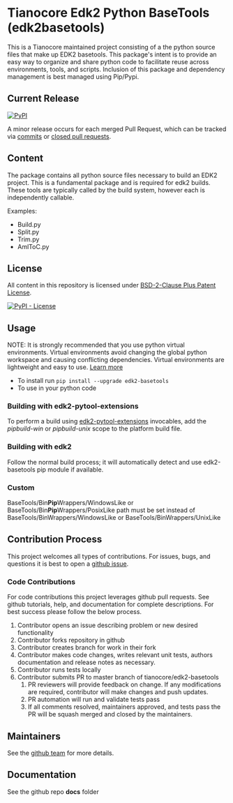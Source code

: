 # Tianocore Edk2 Python BaseTools (edk2basetools)

This is a Tianocore maintained project consisting of a the python source files that make up EDK2 basetools. This package's intent is to provide an easy way to organize and share python code to facilitate reuse across environments, tools, and scripts.  Inclusion of this package and dependency management is best managed using Pip/Pypi.

## Current Release

[![PyPI](https://img.shields.io/pypi/v/edk2_basetools.svg)](https://pypi.org/project/edk2-basetools/)

A minor release occurs for each merged Pull Request, which can be tracked via [commits](https://github.com/tianocore/edk2-basetools/commits/master) or [closed pull requests](https://github.com/tianocore/edk2-basetools/pulls?q=is%3Apr+is%3Aclosed).

## Content

The package contains all python source files necessary to build an EDK2 project. This is a fundamental package and is required for edk2 builds. These tools are typically called by the build system, however each is independently callable.

Examples:

* Build.py
* Split.py
* Trim.py
* AmlToC.py

## License

All content in this repository is licensed under [BSD-2-Clause Plus Patent License](license.txt).

[![PyPI - License](https://img.shields.io/pypi/l/edk2_basetools.svg)](https://pypi.org/project/edk2-basetools/)

## Usage

NOTE: It is strongly recommended that you use python virtual environments.  Virtual environments avoid changing the global python workspace and causing conflicting dependencies.  Virtual environments are lightweight and easy to use.  [Learn more](https://docs.python.org/3/library/venv.html)

* To install run `pip install --upgrade edk2-basetools`
* To use in your python code

### Building with edk2-pytool-extensions

To perform a build using [edk2-pytool-extensions](https://pypi.org/project/edk2-pytool-extensions/) invocables, add the *pipbuild-win* or *pipbuild-unix* scope to the platform build file.

### Building with edk2

Follow the normal build process; it will automatically detect and use edk2-basetools pip module if available.

### Custom

BaseTools/Bin**Pip**Wrappers/WindowsLike or BaseTools/Bin**Pip**Wrappers/PosixLike path must be set instead of BaseTools/BinWrappers/WindowsLike or BaseTools/BinWrappers/UnixLike

## Contribution Process

This project welcomes all types of contributions.
For issues, bugs, and questions it is best to open a [github issue](https://github.com/tianocore/edk2-basetools/issues).

### Code Contributions

For code contributions this project leverages github pull requests.  See github tutorials, help, and documentation for complete descriptions.
For best success please follow the below process.

1. Contributor opens an issue describing problem or new desired functionality
2. Contributor forks repository in github
3. Contributor creates branch for work in their fork
4. Contributor makes code changes, writes relevant unit tests, authors documentation and release notes as necessary.
5. Contributor runs tests locally
6. Contributor submits PR to master branch of tianocore/edk2-basetools
    1. PR reviewers will provide feedback on change.  If any modifications are required, contributor will make changes and push updates.
    2. PR automation will run and validate tests pass
    3. If all comments resolved, maintainers approved, and tests pass the PR will be squash merged and closed by the maintainers.

## Maintainers

See the [github team](https://github.com/orgs/tianocore/teams/edk-ii-tool-maintainers) for more details.

## Documentation

See the github repo **docs** folder

